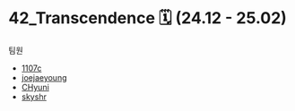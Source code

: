# 42_Transcendence 🗓️ (24.12 - 25.02)

팀원

* [1107c](https://github.com/1107c)
* [joejaeyoung](https://github.com/joejaeyoung)
* [CHyuni](https://github.com/CHyuni)
* [skyshr](https://github.com/skyshr)
